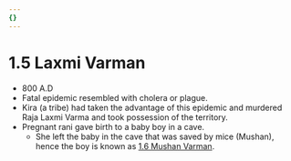 ```yaml
---
{}
---
```

   
# 1.5 Laxmi Varman   
* 800 A.D   
* Fatal epidemic resembled with cholera or plague.   
* Kira (a tribe) had taken the advantage of this epidemic and murdered Raja Laxmi Varma and took possession of the territory.   
* Pregnant rani gave birth to a baby boy in a cave.   
    * She left the baby in the cave that was saved by mice (Mushan), hence the boy is known as [1.6 Mushan Varman](../../../../01%20History%20of%20Himachal%20Pradesh/Z%20Districtwise%20History%20of%20Himachal%20Pradesh/02%20History%20of%20Chamba/1%20Rajas%20of%20Chamba/1.6%20Mushan%20Varman.md).